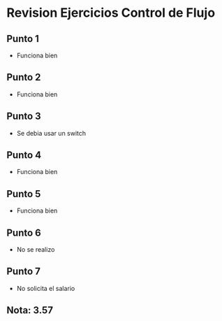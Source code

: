 # Revision Ejercicios Control de Flujo

## Punto 1

* Funciona bien

## Punto 2

* Funciona bien

## Punto 3

* Se debia usar un switch

## Punto 4

* Funciona bien

## Punto 5

* Funciona bien

## Punto 6

* No se realizo 

## Punto 7

* No solicita el salario 

## Nota: 3.57
